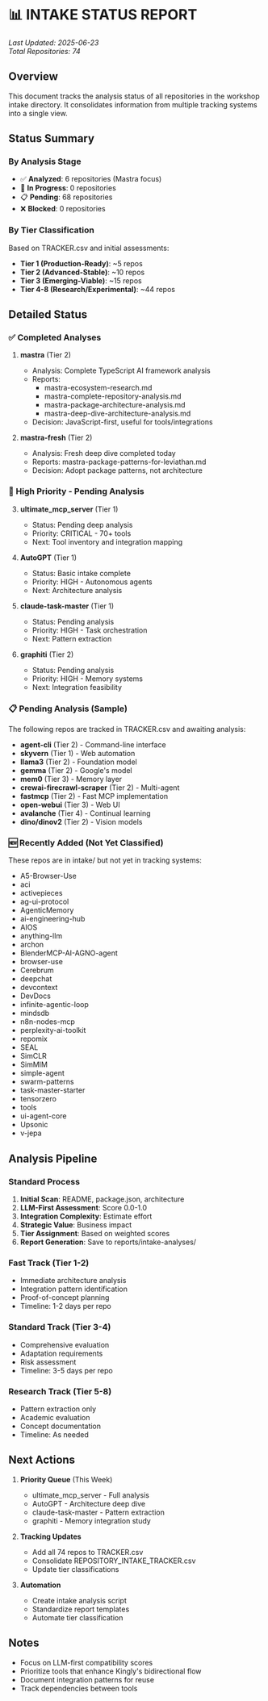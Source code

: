 # 📊 INTAKE STATUS REPORT

*Last Updated: 2025-06-23*  
*Total Repositories: 74*

## Overview

This document tracks the analysis status of all repositories in the workshop intake directory. It consolidates information from multiple tracking systems into a single view.

## Status Summary

### By Analysis Stage
- ✅ **Analyzed**: 6 repositories (Mastra focus)
- 🔄 **In Progress**: 0 repositories
- 📋 **Pending**: 68 repositories
- ❌ **Blocked**: 0 repositories

### By Tier Classification
Based on TRACKER.csv and initial assessments:
- **Tier 1 (Production-Ready)**: ~5 repos
- **Tier 2 (Advanced-Stable)**: ~10 repos
- **Tier 3 (Emerging-Viable)**: ~15 repos
- **Tier 4-8 (Research/Experimental)**: ~44 repos

## Detailed Status

### ✅ Completed Analyses

1. **mastra** (Tier 2)
   - Analysis: Complete TypeScript AI framework analysis
   - Reports: 
     - mastra-ecosystem-research.md
     - mastra-complete-repository-analysis.md
     - mastra-package-architecture-analysis.md
     - mastra-deep-dive-architecture-analysis.md
   - Decision: JavaScript-first, useful for tools/integrations

2. **mastra-fresh** (Tier 2)
   - Analysis: Fresh deep dive completed today
   - Reports: mastra-package-patterns-for-leviathan.md
   - Decision: Adopt package patterns, not architecture

### 🎯 High Priority - Pending Analysis

3. **ultimate_mcp_server** (Tier 1)
   - Status: Pending deep analysis
   - Priority: CRITICAL - 70+ tools
   - Next: Tool inventory and integration mapping

4. **AutoGPT** (Tier 1)
   - Status: Basic intake complete
   - Priority: HIGH - Autonomous agents
   - Next: Architecture analysis

5. **claude-task-master** (Tier 1)
   - Status: Pending analysis
   - Priority: HIGH - Task orchestration
   - Next: Pattern extraction

6. **graphiti** (Tier 2)
   - Status: Pending analysis
   - Priority: HIGH - Memory systems
   - Next: Integration feasibility

### 📋 Pending Analysis (Sample)

The following repos are tracked in TRACKER.csv and awaiting analysis:

- **agent-cli** (Tier 2) - Command-line interface
- **skyvern** (Tier 1) - Web automation
- **llama3** (Tier 2) - Foundation model
- **gemma** (Tier 2) - Google's model
- **mem0** (Tier 3) - Memory layer
- **crewai-firecrawl-scraper** (Tier 2) - Multi-agent
- **fastmcp** (Tier 2) - Fast MCP implementation
- **open-webui** (Tier 3) - Web UI
- **avalanche** (Tier 4) - Continual learning
- **dino/dinov2** (Tier 2) - Vision models

### 🆕 Recently Added (Not Yet Classified)

These repos are in intake/ but not yet in tracking systems:
- A5-Browser-Use
- aci
- activepieces
- ag-ui-protocol
- AgenticMemory
- ai-engineering-hub
- AIOS
- anything-llm
- archon
- BlenderMCP-AI-AGNO-agent
- browser-use
- Cerebrum
- deepchat
- devcontext
- DevDocs
- infinite-agentic-loop
- mindsdb
- n8n-nodes-mcp
- perplexity-ai-toolkit
- repomix
- SEAL
- SimCLR
- SimMIM
- simple-agent
- swarm-patterns
- task-master-starter
- tensorzero
- tools
- ui-agent-core
- Upsonic
- v-jepa

## Analysis Pipeline

### Standard Process
1. **Initial Scan**: README, package.json, architecture
2. **LLM-First Assessment**: Score 0.0-1.0
3. **Integration Complexity**: Estimate effort
4. **Strategic Value**: Business impact
5. **Tier Assignment**: Based on weighted scores
6. **Report Generation**: Save to reports/intake-analyses/

### Fast Track (Tier 1-2)
- Immediate architecture analysis
- Integration pattern identification
- Proof-of-concept planning
- Timeline: 1-2 days per repo

### Standard Track (Tier 3-4)
- Comprehensive evaluation
- Adaptation requirements
- Risk assessment
- Timeline: 3-5 days per repo

### Research Track (Tier 5-8)
- Pattern extraction only
- Academic evaluation
- Concept documentation
- Timeline: As needed

## Next Actions

1. **Priority Queue** (This Week)
   - ultimate_mcp_server - Full analysis
   - AutoGPT - Architecture deep dive
   - claude-task-master - Pattern extraction
   - graphiti - Memory integration study

2. **Tracking Updates**
   - Add all 74 repos to TRACKER.csv
   - Consolidate REPOSITORY_INTAKE_TRACKER.csv
   - Update tier classifications

3. **Automation**
   - Create intake analysis script
   - Standardize report templates
   - Automate tier classification

## Notes

- Focus on LLM-first compatibility scores
- Prioritize tools that enhance Kingly's bidirectional flow
- Document integration patterns for reuse
- Track dependencies between tools